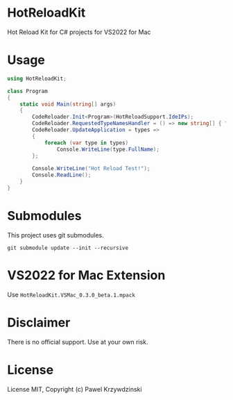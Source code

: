 # HotReloadKit

Hot Reload Kit for C# projects for VS2022 for Mac

# Usage 

```cs
using HotReloadKit;

class Program
{
    static void Main(string[] args)
    {
        CodeReloader.Init<Program>(HotReloadSupport.IdeIPs);        
        CodeReloader.RequestedTypeNamesHandler = () => new string[] { "HotReloadExample.MyClass" }; // aditional requested type names
        CodeReloader.UpdateApplication = types =>
        {
            foreach (var type in types) 
                Console.WriteLine(type.FullName);
        };
          
        Console.WriteLine("Hot Reload Test!");
        Console.ReadLine();
    }
}  
```
# Submodules

This project uses git submodules.

```
git submodule update --init --recursive
```

# VS2022 for Mac Extension

Use `HotReloadKit.VSMac_0.3.0_beta.1.mpack`

# Disclaimer

There is no official support. Use at your own risk.

# License

License MIT, Copyright (c) Pawel Krzywdzinski
